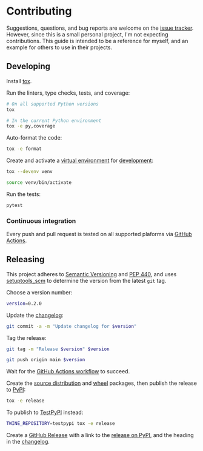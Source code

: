 # Contributing

Suggestions, questions, and bug reports are welcome on the [issue tracker](https://github.com/bhrutledge/zkeys/issues). However, since this is a small personal project, I'm not expecting contributions. This guide is intended to be a reference for myself, and an example for others to use in their projects.

## Developing

Install [tox](https://tox.readthedocs.io/).

Run the linters, type checks, tests, and coverage:

```sh
# On all supported Python versions
tox

# In the current Python environment
tox -e py,coverage
```

Auto-format the code:

```sh
tox -e format
```

Create and activate a [virtual environment](https://packaging.python.org/guides/installing-using-pip-and-virtual-environments/#creating-a-virtual-environment) for [development](https://tox.readthedocs.io/en/latest/example/devenv.html):

```sh
tox --devenv venv

source venv/bin/activate
```

Run the tests:

```sh
pytest
```

### Continuous integration

Every push and pull request is tested on all supported plaforms via [GitHub Actions](https://github.com/bhrutledge/zkeys/actions/workflows/main.yml).

## Releasing

This project adheres to [Semantic Versioning](https://semver.org/spec/v2.0.0.html) and [PEP 440](https://www.python.org/dev/peps/pep-0440/), and uses [setuptools_scm](https://pypi.org/project/setuptools-scm/) to determine the version from the latest `git` tag.

Choose a version number:

```sh
version=0.2.0
```

Update the [changelog](./CHANGELOG.md):

```sh
git commit -a -m "Update changelog for $version"
```

Tag the release:

```sh
git tag -m "Release $version" $version

git push origin main $version
```

Wait for the [GitHub Actions workflow](https://github.com/bhrutledge/zkeys/actions/workflows/main.yml) to succeed.

Create the [source distribution](https://packaging.python.org/glossary/#term-Source-Distribution-or-sdist) and [wheel](https://packaging.python.org/glossary/#term-Built-Distribution) packages, then publish the release to [PyPI](https://pypi.org/project/zkeys/):

```sh
tox -e release
```

To publish to [TestPyPI](https://packaging.python.org/guides/using-testpypi/) instead:

```sh
TWINE_REPOSITORY=testpypi tox -e release
```

Create a [GitHub Release](https://github.com/bhrutledge/zkeys/releases) with a link to the [release on PyPI](https://pypi.org/project/zkeys/#history), and the heading in the [changelog](CHANGELOG.md).

